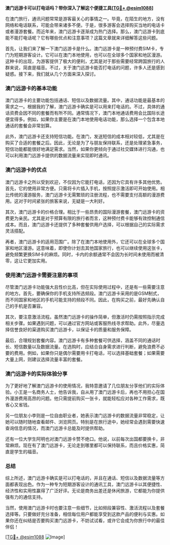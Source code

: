 **澳门远游卡可以打电话吗？带你深入了解这个便捷工具[[TG💪+ @esim1088](https://t.me/s/esim1088)]**

在澳门旅行，通讯问题常常是游客最关心的事情之一。毕竟，在陌生的地方，没有网络和电话联系，可能会带来诸多不便。于是，很多游客会选择购买当地的电话卡或者漫游套餐。而近年来，澳门远游卡逐渐成为热门选择。那么，澳门远游卡到底能不能打电话呢？它有哪些优点和注意事项？这篇文章就来详细解答这些问题。

首先，让我们来了解一下澳门远游卡是什么。澳门远游卡是一种预付费SIM卡，专门为短期游客设计。它可以在澳门本地使用，也可以在全球多个国家和地区漫游。这种卡的出现，为游客提供了极大的便利，尤其是对于那些需要经常跨国旅行的人群来说，简直是福音。不过，关于澳门远游卡能否打电话的问题，许多人还是感到疑惑。接下来，我们就从几个方面来深入探讨。

### **澳门远游卡的基本功能**

澳门远游卡的主要功能包括通话、短信以及数据流量。其中，通话功能是最基本的需求之一。根据我的了解，澳门远游卡确实是可以用来打电话的。不过，具体的通话资费会因不同的套餐而有所不同。通常情况下，澳门本地通话费用会比国际长途便宜得多。例如，如果你主要是在澳门本地使用电话功能，那么选择一个包含本地通话的套餐会非常划算。

此外，澳门远游卡还支持短信功能。在澳门，发送短信的成本相对较低，尤其是在购买了合适的套餐之后。因此，无论是为了与朋友保持联系，还是处理紧急事务，短信功能都能很好地满足需求。当然，如果你更倾向于通过社交媒体进行沟通，也可以利用澳门远游卡提供的数据流量来实现即时通讯。

### **澳门远游卡的优点**

澳门远游卡之所以受到欢迎，不仅因为它能打电话，还因为它具有许多其他优势。首先，它的使用非常方便。只需将卡片插入手机，按照提示激活即可开始使用。相比传统的漫游服务，澳门远游卡无需繁琐的注册流程，也不需要支付高额的漫游费用。这对于时间紧张的旅客来说，无疑是一大利好。

其次，澳门远游卡的价格合理。相比于一些昂贵的国际漫游套餐，澳门远游卡的资费更为亲民。尤其是对于预算有限的旅行者而言，这种预付费卡能够有效控制通信成本。而且，澳门远游卡还提供了多种套餐供用户选择，可以根据自己的实际需求灵活搭配。

再者，澳门远游卡的适用范围广。除了在澳门本地使用外，它还可以在全球多个国家和地区漫游。这意味着，即使你计划去其他国家旅行，也可以继续使用这张卡，避免频繁更换SIM卡的麻烦。同时，卡内的余额通常不会因为长时间未使用而被清零，这让它更加实用。

### **使用澳门远游卡需要注意的事项**

尽管澳门远游卡功能强大且性价比高，但在实际使用过程中，还是有一些需要注意的地方。首先，要确保你的手机支持所选频段。澳门远游卡采用的是GSM制式，而不同国家和地区的手机可能支持的频段不同。因此，在购买之前，最好先确认自己的手机是否兼容。

其次，要注意激活流程。虽然澳门远游卡的操作简单，但激活时仍需按照指示完成相关步骤。如果遇到问题，可以通过官方网站或客服热线寻求帮助。此外，尽量选择信誉良好的渠道购买澳门远游卡，以保证卡的质量和服务保障。

最后，合理规划套餐内容。澳门远游卡有多种套餐可供选择，涵盖不同的通话时长、短信数量以及数据流量。在选购时，应结合自身需求进行判断，避免浪费不必要的费用。例如，如果你只是偶尔需要用卡打电话，可以选择基础套餐；如果需要大量上网，则建议选择流量丰富的套餐。

### **澳门远游卡的实际体验分享**

为了更好地了解澳门远游卡的使用情况，我特意邀请了几位朋友分享他们的实际体验。小王是一名商务人士，他告诉我，自从用了澳门远游卡后，再也不用担心在国外漫游费用高昂的问题。他只需提前购买一张卡，就能轻松应对各种工作需求，既省心又省钱。

另一位朋友小李则是一位自由职业者，她表示澳门远游卡的数据流量非常稳定，让她可以随时随地查看邮件、浏览网页。特别是在旅行途中，她经常会遇到需要快速查询信息的情况，而澳门远游卡总能及时提供帮助。

还有一位大学生阿明也对澳门远游卡赞不绝口。他说，以前每次出国都要换卡，非常麻烦。现在有了澳门远游卡，无论走到哪里都可以保持联系，而且价格实惠，简直是学生的福音。

### **总结**

综上所述，澳门远游卡确实是可以打电话的，并且在通话、短信以及数据流量等方面都表现出色。作为一种专为短期游客设计的通讯工具，澳门远游卡以其便捷性、经济性和实用性赢得了广泛好评。无论是商务出差还是休闲旅游，它都能为你提供强有力的通信支持。

当然，使用澳门远游卡时也要注意一些细节，比如频段兼容性、激活流程以及套餐选择等。只要做好充分准备，相信每位用户都能享受到这款产品的便利与实惠。如果你还在纠结是否要购买澳门远游卡，不妨试试看，或许它会成为你旅行中的最佳伴侣！

[[TG💪+ @esim1088](https://t.me/s/esim1088) ![Image](https://i.postimg.cc/4NQfJmqS/Snipaste-2025-05-13-00-14-12.png)]